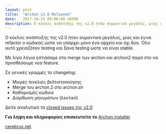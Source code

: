 ```yaml
---
layout: post
title:  "Archon v2.0 Released"
date:   2017-10-23 00:00:00 +0200
description: Ο κύκλος ανάπτυξης της v2.0 ήταν συμαντικά μεγάλος, μιας και έγινε refactor o κώδικας ώστε να υπάρχει μόνο ένα αρχείο και όχι δύο. Όλο αυτό χρειαζόταν testing και ξανα testing ώστε να είναι stable.... 
---
```

Ο κύκλος ανάπτυξης της v2.0 ήταν συμαντικά μεγάλος, μιας και έγινε refactor o κώδικας ώστε να υπάρχει μόνο ένα αρχείο και όχι δύο. Όλο αυτό χρειαζόταν testing και ξανα testing ώστε να είναι stable.

Με λίγα λόγια εστιάσαμε στo merge των archon και archon2 παρά στο να προσθέσουμε νεα feature.

Σε γενικές γραμμές το changelog:

- Μικρές πινελιές βελτιστοποίησης
- Merge του archon.2 στο archon.sh
- Καθαρισμός κώδικα
- Διόρθωση μηνυμάτων (λεκτικό)

Δείτε αναλυτικά τα [closed issues της v2.0](https://github.com/CerebruxCode/Archon/issues?q=is:issue+is:closed+milestone:"Archon+v2.0")

**Για λήψη και πληροφορίες επισκευτείτε το** [Archon installer](https://github.com/CerebruxCode/Archon)


[cerebrux.net](https://cerebrux.net)
